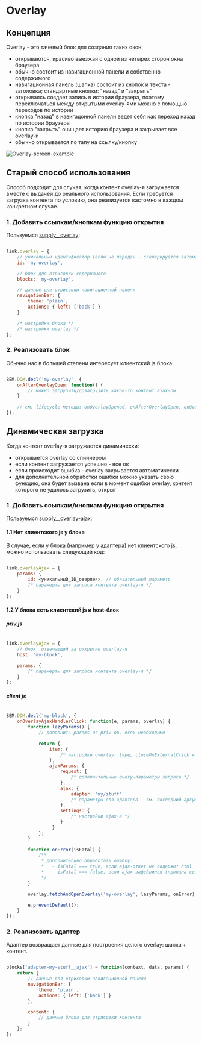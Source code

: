 # Overlay

## Концепция

Overlay - это тачевый блок для создания таких окон:
* открываются, красиво выезжая с одной из четырех сторон окна браузера
* обычно состоит из навигационной панели и собственно содержимого
* навигационная панель (шапка) состоит из кнопок и текста - заголовка; стандартные кнопки: "назад" и "закрыть"
* открываясь создает запись в истории браузера, поэтому переключаться между открытыми overlay-ями можно с помощью переходов по истории
* кнопка "назад" в навигацонной панели ведет себя как переход назад по истории браузера
* кнопка "закрыть" очищает историю браузера и закрывает все overlay-и
* обычно открывается по тапу на ссылку/кнопку

![Overlay-screen-example](https://jing.yandex-team.ru/files/vttly/overlay-screen-example.png)

## Старый способ использования

Способ подходит для случая, когда контент overlay-я загружается вместе с выдачей до реального использования. Если требуется загрузка контента по условию, она реализуется кастомно в каждом конкретном случае.

### 1. Добавить ссылкам/кнопкам функцию открытия

Пользуемся [supply__overlay](https://a.yandex-team.ru/arc_vcs/frontend/projects/web4/construct/blocks-touch-phone/supply/__overlay/supply__overlay.priv.js):

```js

link.overlay = {
    // уникальный идентификатор (если не передан - сгенерируется автоматически)
    id: 'my-overlay',

    // блок для отрисовки содержимого
    blocks: 'my-overlay',

    // данные для отрисовки навигационной панели
    navigationBar: {
        theme: 'plain',
        actions: { left: ['back'] }
    }

    /* настройки блока */
    /* настройки overlay */
};
```

### 2. Реализовать блок

Обычно нас в большей степени интересует клиентский js блока:

```js

BEM.DOM.decl('my-overlay', {
    onAfterOverlayOpen: function() {
        // можно загрузить/дозагрузить какой-то контент ajax-ом
    }

    // см. lifecycle-методы: onOverlayOpened, onAfterOverlayOpen, onOverlayClosed, onAfterOverlayClose
});
```

## Динамическая загрузка

Когда контент overlay-я загружается динамически:
* открывается overlay со спиннером
* если контент загружается успешно - все ок
* если происходит ошибка - overlay закрывается автоматически
* для дополнительной обработки ошибки можно указать свою функцию, она будет вызвана если в момент ошибки overlay,
контент которого не удалось загрузить, открыт

### 1. Добавить ссылкам/кнопкам функцию открытия

Пользуемся [supply__overlay-ajax](https://a.yandex-team.ru/arc_vcs/frontend/projects/web4/construct/blocks-touch-phone/supply/__overlay-ajax/supply__overlay-ajax.priv.js):

#### 1.1 Нет клиентского js у блока

В случае, если у блока (например у адаптера) нет клиентского js, можно использовать следующий код:

```js

link.overlayAjax = {
    params: {
        id: <уникальный_ID_оверлея>, // обязательный параметр
        /* парамерты для запроса контента overlay-я */
    }
};
```

#### 1.2 У блока есть клиентский js и host-блок

##### priv.js

```js

link.overlayAjax = {
    // блок, отвечающий за открытие overlay-я
    host: 'my-block',

    params: {
        /* парамерты для запроса контента overlay-я */
    }
};
```

##### client js

```js

BEM.DOM.decl('my-block', {
    onOverlayAjaxHandlerClick: function(e, params, overlay) {
        function lazyParams() {
            // дополнить params из priv-ов, если необходимо

            return {
                item: {
                    /* настройки overlay: type, closeOnExternalClick и пр. */
                },
                ajaxParams: {
                    request: {
                        /* дополнительные query-параметры запроса */
                    },
                    ajax: {
                        adapter: 'my/stuff'
                        /* параметры для адаптера - см. последний аргумент */
                    },
                    settings: {
                        /* настройки ajax-а */
                    }
                 }
            };
        }

        function onError(isFatal) {
            /**
             * дополнительно обработать ошибку:
             *   - isFatal === true, если ajax-ответ не содержит html
             *   - isFatal === false, если ajax зафейлился (пропала сеть, например)
             */
        }

        overlay.fetchAndOpenOverlay('my-overlay', lazyParams, onError);

        e.preventDefault();
    }
});
```

### 2. Реализовать адаптер

Адаптер возвращает данные для построения целого overlay: шапка + контент.

```js

blocks['adapter-my-stuff__ajax'] = function(context, data, params) {
    return {
        // данные для отрисовки навигационной панели
        navigationBar: {
            theme: 'plain',
            actions: { left: ['back'] }
        },

        content: {
            // данные блока для отрисовки контента
        }
    };
};
```
